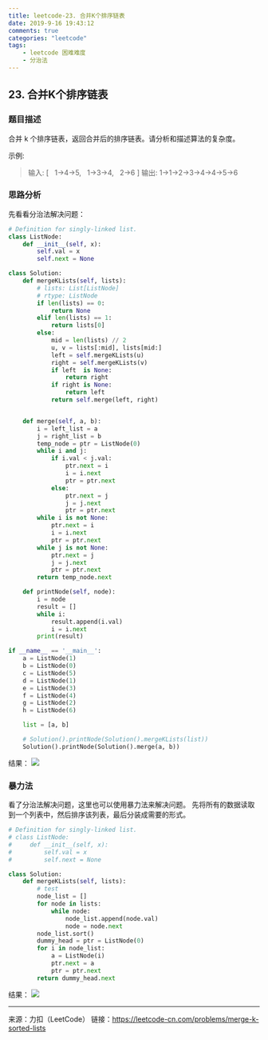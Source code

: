 ```yaml
---
title: leetcode-23. 合并K个排序链表
date: 2019-9-16 19:43:12
comments: true
categories: "leetcode"
tags: 
    - leetcode 困难难度
    - 分治法
---
```

## 23. 合并K个排序链表
### 题目描述
合并 k 个排序链表，返回合并后的排序链表。请分析和描述算法的复杂度。

示例:
>输入:
[
  1->4->5,
  1->3->4,
  2->6
]
输出: 1->1->2->3->4->4->5->6

### 思路分析
先看看分治法解决问题：
``` python
# Definition for singly-linked list.
class ListNode:
    def __init__(self, x):
        self.val = x
        self.next = None

class Solution:
    def mergeKLists(self, lists):
        # lists: List[ListNode]
        # rtype: ListNode
        if len(lists) == 0:
            return None
        elif len(lists) == 1:
            return lists[0]
        else:
            mid = len(lists) // 2
            u, v = lists[:mid], lists[mid:]
            left = self.mergeKLists(u)
            right = self.mergeKLists(v)
            if left  is None:
                return right
            if right is None:
                return left
            return self.merge(left, right)


    def merge(self, a, b):
        i = left_list = a
        j = right_list = b
        temp_node = ptr = ListNode(0)
        while i and j:
            if i.val < j.val:
                ptr.next = i
                i = i.next
                ptr = ptr.next
            else:
                ptr.next = j
                j = j.next
                ptr = ptr.next
        while i is not None:
            ptr.next = i
            i = i.next
            ptr = ptr.next
        while j is not None:
            ptr.next = j
            j = j.next
            ptr = ptr.next
        return temp_node.next

    def printNode(self, node):
        i = node
        result = []
        while i:
            result.append(i.val)
            i = i.next
        print(result)

if __name__ == '__main__':
    a = ListNode(1)
    b = ListNode(0)
    c = ListNode(5)
    d = ListNode(1)
    e = ListNode(3)
    f = ListNode(4)
    g = ListNode(2)
    h = ListNode(6)

    list = [a, b]

    # Solution().printNode(Solution().mergeKLists(list))
    Solution().printNode(Solution().merge(a, b))
```

结果：
![](/images/201909/2019-09-16_194338.png)


### 暴力法
看了分治法解决问题，这里也可以使用暴力法来解决问题。
先将所有的数据读取到一个列表中，然后排序该列表，最后分装成需要的形式。
``` python
# Definition for singly-linked list.
# class ListNode:
#     def __init__(self, x):
#         self.val = x
#         self.next = None

class Solution:
    def mergeKLists(self, lists):
        # test
        node_list = []
        for node in lists:
            while node:
                node_list.append(node.val)
                node = node.next
        node_list.sort()
        dummy_head = ptr = ListNode(0)
        for i in node_list:
            a = ListNode(i)
            ptr.next = a
            ptr = ptr.next
        return dummy_head.next
```

结果：
![](/images/201909/2019-09-16_200113.png)

---

来源：力扣（LeetCode）
链接：https://leetcode-cn.com/problems/merge-k-sorted-lists
